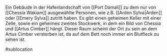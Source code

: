 Ein Gebäude in der Hafenlandschaft von [[Port Damali]] zu dem nur von [[Chessia Wakiam]] ausgewählte Personen, wie z.B. [[Arden Sylva|Arden]] oder [[Emery Sylva]] zutritt haben. 
Es gibt einen geheimen Keller mit einer Zelle, sowie ein geheimes zweites Stockwerk, in dem ein Bild von Chessia und [[Artus Cimber]] hängt. Dieser Raum scheint der Ort zu sein an dem Artus Cimber verstorben ist, da auf dem Bett noch immer ein Blutfleck zu sehen ist. 

#sublocation 